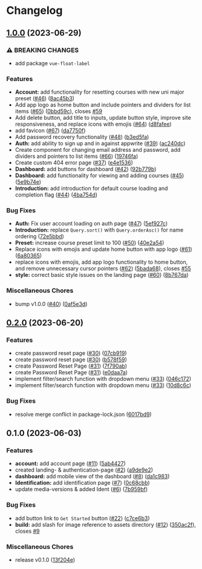 # Changelog

## [1.0.0](https://github.com/Smart-Grades/simple-grades/compare/v0.2.0...v1.0.0) (2023-06-29)


### ⚠ BREAKING CHANGES

* add package `vue-float-label`

### Features

* **Account:** add functionality for resetting courses with new uni major preset ([#46](https://github.com/Smart-Grades/simple-grades/issues/46)) ([8ac45b3](https://github.com/Smart-Grades/simple-grades/commit/8ac45b3ba9457018f030ba7708f6d6f0022373a9))
* Add app logo as home button and include pointers and dividers for list items ([#65](https://github.com/Smart-Grades/simple-grades/issues/65)) ([0bbd59c](https://github.com/Smart-Grades/simple-grades/commit/0bbd59c975866a7f16ef0bc499202bf86f99f325)), closes [#59](https://github.com/Smart-Grades/simple-grades/issues/59)
* Add delete button, add title to inputs, update button style, improve site responsiveness, and replace icons with emojis ([#64](https://github.com/Smart-Grades/simple-grades/issues/64)) ([d8fafee](https://github.com/Smart-Grades/simple-grades/commit/d8fafeeb214917ff0b1df44e722400f69457e5df))
* add favicon ([#67](https://github.com/Smart-Grades/simple-grades/issues/67)) ([da7750f](https://github.com/Smart-Grades/simple-grades/commit/da7750f16b512a5dde910e15ae32635d391e98b3))
* Add password recovery functionality ([#48](https://github.com/Smart-Grades/simple-grades/issues/48)) ([b3ed5fa](https://github.com/Smart-Grades/simple-grades/commit/b3ed5fac0b0a18efc2cefed7eac4f0796839a7bb))
* **Auth:** add ability to sign up and in against appwrite ([#39](https://github.com/Smart-Grades/simple-grades/issues/39)) ([ac240dc](https://github.com/Smart-Grades/simple-grades/commit/ac240dc5bd246091cca473963a01797de58ed9c0))
* Create component for changing email address and password, add dividers and pointers to list items ([#66](https://github.com/Smart-Grades/simple-grades/issues/66)) ([19746fa](https://github.com/Smart-Grades/simple-grades/commit/19746fa59326af472d239288e7e4f6946f020916))
* Create custom 404 error page ([#37](https://github.com/Smart-Grades/simple-grades/issues/37)) ([e4e1536](https://github.com/Smart-Grades/simple-grades/commit/e4e1536c72fe12abbe39a4d782297ba2075d7e79))
* **Dashboard:** add buttons for dashboard ([#42](https://github.com/Smart-Grades/simple-grades/issues/42)) ([92b779b](https://github.com/Smart-Grades/simple-grades/commit/92b779b42422378e64f8f919931132a5b01a295e))
* **Dashboard:** add functionality for viewing and adding courses ([#45](https://github.com/Smart-Grades/simple-grades/issues/45)) ([5e9b74e](https://github.com/Smart-Grades/simple-grades/commit/5e9b74e19018e159128fbff4ee9e3b086c55bb04))
* **Introduction:** add introduction for default course loading and completion flag ([#44](https://github.com/Smart-Grades/simple-grades/issues/44)) ([4ba754d](https://github.com/Smart-Grades/simple-grades/commit/4ba754d8f1ff4f9b966a597364217ae9314efff7))


### Bug Fixes

* **Auth:** Fix user account loading on auth page ([#47](https://github.com/Smart-Grades/simple-grades/issues/47)) ([5ef927c](https://github.com/Smart-Grades/simple-grades/commit/5ef927c6ee996f0660b8229e2f8fd786888a31ef))
* **Introduction:** replace `Query.sort()` with `Query.orderAsc()` for name ordering ([72e5bbd](https://github.com/Smart-Grades/simple-grades/commit/72e5bbdb317348e9220e3c68c67d25322a18f558))
* **Preset:** increase course preset limit to 100 ([#50](https://github.com/Smart-Grades/simple-grades/issues/50)) ([40e2a54](https://github.com/Smart-Grades/simple-grades/commit/40e2a54dffc9b074d4f283f0017a00cb028c7faf))
* Replace icons with emojis and update home button with app logo ([#61](https://github.com/Smart-Grades/simple-grades/issues/61)) ([6a80365](https://github.com/Smart-Grades/simple-grades/commit/6a803650e9e95fdf9c86770b362b3b6fd04f6ab7))
* replace icons with emojis, add app logo functionality to home button, and remove unnecessary cursor pointers ([#62](https://github.com/Smart-Grades/simple-grades/issues/62)) ([5bada68](https://github.com/Smart-Grades/simple-grades/commit/5bada68376c1ea17363c816b39c7d8f9af2c220a)), closes [#55](https://github.com/Smart-Grades/simple-grades/issues/55)
* **style:** correct basic style issues on the landing page ([#60](https://github.com/Smart-Grades/simple-grades/issues/60)) ([8b767da](https://github.com/Smart-Grades/simple-grades/commit/8b767da048d85d1fdafc2e529dca341b7b3b06f4))


### Miscellaneous Chores

* bump v1.0.0 ([#40](https://github.com/Smart-Grades/simple-grades/issues/40)) ([0af5e3d](https://github.com/Smart-Grades/simple-grades/commit/0af5e3df3c9830e31b0b16d99d7555d32a5e8d70))

## [0.2.0](https://github.com/Smart-Grades/simple-grades/compare/v0.1.0...v0.2.0) (2023-06-20)


### Features

* create password reset page ([#30](https://github.com/Smart-Grades/simple-grades/issues/30)) ([07cb919](https://github.com/Smart-Grades/simple-grades/commit/07cb9196cb6b4892a9c68bb0e1cfed70e4a27711))
* create password reset page ([#30](https://github.com/Smart-Grades/simple-grades/issues/30)) ([b578f59](https://github.com/Smart-Grades/simple-grades/commit/b578f59aade32a027289b42d16a91a054f0da66d))
* create Password Reset Page ([#31](https://github.com/Smart-Grades/simple-grades/issues/31)) ([7f790ab](https://github.com/Smart-Grades/simple-grades/commit/7f790abd8e8a587f1153434f71108a350c719b03))
* create Password Reset Page ([#31](https://github.com/Smart-Grades/simple-grades/issues/31)) ([e0daa7a](https://github.com/Smart-Grades/simple-grades/commit/e0daa7ab576056bb94460296d1e1eade4e4970c3))
* implement filter/search function with dropdown menu ([#33](https://github.com/Smart-Grades/simple-grades/issues/33)) ([046c172](https://github.com/Smart-Grades/simple-grades/commit/046c17291e63b630cefb6b4a9f9a906db478ac97))
* implement filter/search function with dropdown menu ([#33](https://github.com/Smart-Grades/simple-grades/issues/33)) ([10d8c6c](https://github.com/Smart-Grades/simple-grades/commit/10d8c6c7a1786155d8168f1be63813b1038f79d3))


### Bug Fixes

* resolve merge conflict in package-lock.json ([6017bd9](https://github.com/Smart-Grades/simple-grades/commit/6017bd9ec37b1a6a498c7484aa2f1293846a05b2))

## 0.1.0 (2023-06-03)

### Features

- **account:** add account page ([#11](https://github.com/Smart-Grades/simple-grades/issues/11)) ([5ab4427](https://github.com/Smart-Grades/simple-grades/commit/5ab4427564194e558381fa21a664a2d2b8ca8ab1))
- created landing- & authentication-page ([#2](https://github.com/Smart-Grades/simple-grades/issues/2)) ([a9de9e2](https://github.com/Smart-Grades/simple-grades/commit/a9de9e2b1d08871796d495208c87a2157b831743))
- **dashboard:** add mobile view of the dashboard ([#8](https://github.com/Smart-Grades/simple-grades/issues/8)) ([da1c983](https://github.com/Smart-Grades/simple-grades/commit/da1c9836a57cc32f783cbae5c537624608de9034))
- **Identification:** add identification page ([#7](https://github.com/Smart-Grades/simple-grades/issues/7)) ([0c68cbb](https://github.com/Smart-Grades/simple-grades/commit/0c68cbbf325cca7de8f13b77c886742d7f878746))
- update media-versions & added Ident ([#6](https://github.com/Smart-Grades/simple-grades/issues/6)) ([7b959bf](https://github.com/Smart-Grades/simple-grades/commit/7b959bf468bbfdc40f237efab7bef5235bf29a35))

### Bug Fixes

- add button link to `Get Started` button ([#22](https://github.com/Smart-Grades/simple-grades/issues/22)) ([c7ce6b3](https://github.com/Smart-Grades/simple-grades/commit/c7ce6b33cd3532115a97f11e80367e2c9e346c90))
- **build:** add slash for image reference to assets directory ([#12](https://github.com/Smart-Grades/simple-grades/issues/12)) ([350ac2f](https://github.com/Smart-Grades/simple-grades/commit/350ac2ffe997f20ca98ccbb2f15fad10212a694d)), closes [#9](https://github.com/Smart-Grades/simple-grades/issues/9)

### Miscellaneous Chores

- release v0.1.0 ([13f204e](https://github.com/Smart-Grades/simple-grades/commit/13f204e3d68c9d90df5fa8b4a0d6017211f3efcb))

